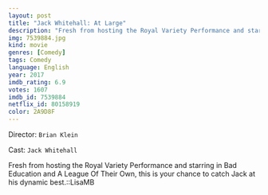 ```yaml
---
layout: post
title: "Jack Whitehall: At Large"
description: "Fresh from hosting the Royal Variety Performance and starring in Bad Education and A League Of Their Own, this is your chance to catch Jack at his dynamic best.::LisaMB.."
img: 7539884.jpg
kind: movie
genres: [Comedy]
tags: Comedy 
language: English
year: 2017
imdb_rating: 6.9
votes: 1607
imdb_id: 7539884
netflix_id: 80158919
color: 2A9D8F
---
```

Director: `Brian Klein`  

Cast: `Jack Whitehall` 

Fresh from hosting the Royal Variety Performance and starring in Bad Education and A League Of Their Own, this is your chance to catch Jack at his dynamic best.::LisaMB